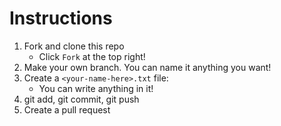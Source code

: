 # Instructions
1. Fork and clone this repo
    * Click `Fork` at the top right!
3. Make your own branch. You can name it anything you want!
4. Create a `<your-name-here>.txt` file:
    * You can write anything in it!
5. git add, git commit, git push
6. Create a pull request